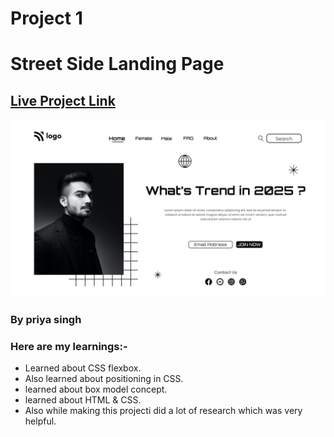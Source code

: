 # Project 1
# Street Side Landing Page


## [Live Project Link](https://sparkly-otter-a50027.netlify.app/)
![image](./output.png)

### By priya singh
### Here are my learnings:-
- Learned about CSS flexbox.
- Also learned about positioning in CSS.
- learned about box model concept.
- learned about HTML &  CSS.
- Also while making this projecti did a lot of research which was very helpful.